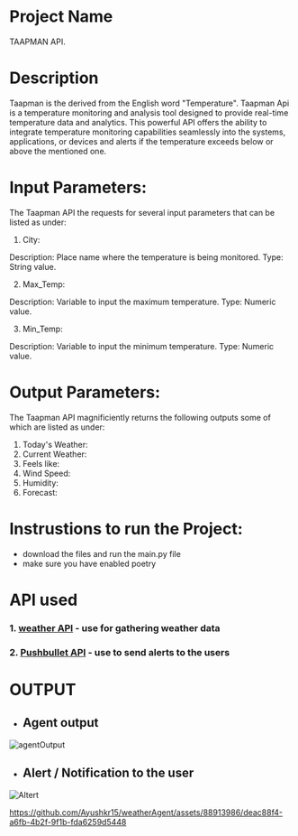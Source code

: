 # Project Name

TAAPMAN API.

# Description

Taapman is the derived from the English word "Temperature". Taapman Api is a temperature monitoring and analysis tool designed to provide real-time temperature data and analytics. This powerful API offers the ability to integrate temperature monitoring capabilities seamlessly into the systems, applications, or devices and alerts if the temperature exceeds below or above the mentioned one.

# Input Parameters:
The Taapman API the requests for several input parameters that can be listed as under:

1. City:

Description: Place name where the temperature is being monitored.
Type: String value.

2. Max_Temp:

Description: Variable to input the maximum temperature.
Type: Numeric value.

3. Min_Temp:

Description: Variable to input the minimum temperature.
Type: Numeric value.

# Output Parameters:

The Taapman API magnificiently returns the following outputs some of which are listed as under:

1. Today's Weather:
2. Current Weather:
3. Feels like:
4. Wind Speed:
5. Humidity:
6. Forecast:

# Instrustions to run the Project:
- download the files and run the main.py file
- make sure you have enabled poetry 

# API used
### 1. [weather API](https://www.weatherapi.com/docs/#apis-forecast) - use for gathering weather data
### 2. [Pushbullet API](https://www.pushbullet.com/) - use to send alerts to the users

# **OUTPUT**

- ## Agent output
![agentOutput](https://github.com/Ayushkr15/HackAI_230614/assets/88913986/81247d67-7f38-40b4-ad99-e981d7833d21)


 - ## Alert / Notification to the user
![Altert](https://github.com/Ayushkr15/HackAI_230614/assets/88913986/58b9a53b-f3e7-49cd-917b-cac5f4177ec7)

https://github.com/Ayushkr15/weatherAgent/assets/88913986/deac88f4-a6fb-4b2f-9f1b-fda6259d5448






